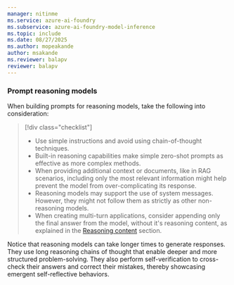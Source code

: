 ```yaml
---
manager: nitinme
ms.service: azure-ai-foundry
ms.subservice: azure-ai-foundry-model-inference
ms.topic: include
ms.date: 08/27/2025
ms.author: mopeakande
author: msakande
ms.reviewer: balapv
reviewer: balapv
---
```


### Prompt reasoning models

When building prompts for reasoning models, take the following into consideration:

> [!div class="checklist"]
> * Use simple instructions and avoid using chain-of-thought techniques.
> * Built-in reasoning capabilities make simple zero-shot prompts as effective as more complex methods. 
> * When providing additional context or documents, like in RAG scenarios, including only the most relevant information might help prevent the model from over-complicating its response.
> * Reasoning models may support the use of system messages. However, they might not follow them as strictly as other non-reasoning models.
> * When creating multi-turn applications, consider appending only the final answer from the model, without it's reasoning content, as explained in the [Reasoning content](#reasoning-content) section.

Notice that reasoning models can take longer times to generate responses. They use long reasoning chains of thought that enable deeper and more structured problem-solving. They also perform self-verification to cross-check their answers and correct their mistakes, thereby showcasing emergent self-reflective behaviors.